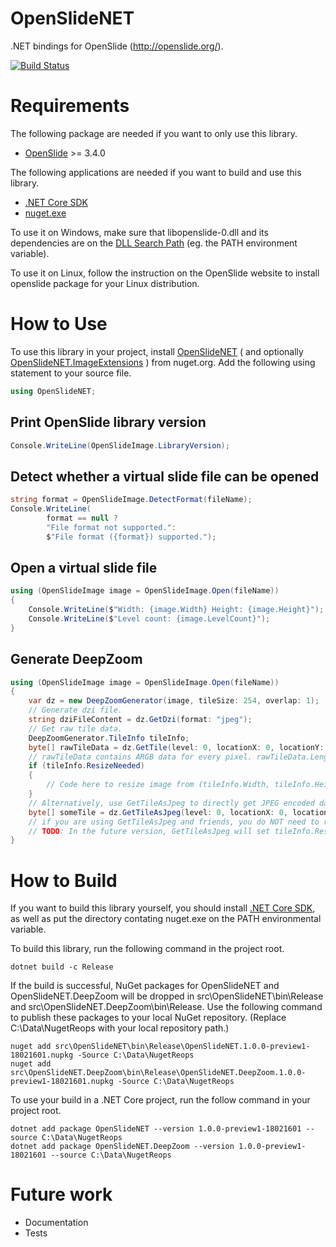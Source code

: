 # OpenSlideNET
.NET bindings for OpenSlide (http://openslide.org/).

[![Build Status](https://travis-ci.org/yigolden/OpenSlideNET.svg?branch=master)](https://travis-ci.org/yigolden/OpenSlideNET)

# Requirements
The following package are needed if you want to only use this library.
* [OpenSlide](http://openslide.org/download/) >= 3.4.0

The following applications are needed if you want to build and use this library.
* [.NET Core SDK](https://www.microsoft.com/net/learn/get-started/windows)
* [nuget.exe](https://www.nuget.org/downloads)

To use it on Windows, make sure that libopenslide-0.dll and its dependencies are on the [DLL Search Path](https://msdn.microsoft.com/en-us/library/windows/desktop/ms682586(v=vs.85).aspx) (eg. the PATH environment variable).

To use it on Linux, follow the instruction on the OpenSlide website to install openslide package for your Linux distribution.

# How to Use

To use this library in your project, install [OpenSlideNET](https://www.nuget.org/packages/OpenSlideNET) ( and optionally [OpenSlideNET.ImageExtensions](https://www.nuget.org/packages/OpenSlideNET.ImageExtensions) ) from nuget.org. Add the following using statement to your source file.
```csharp
using OpenSlideNET;
```

## Print OpenSlide library version
```csharp
Console.WriteLine(OpenSlideImage.LibraryVersion);
```

## Detect whether a virtual slide file can be opened
```csharp
string format = OpenSlideImage.DetectFormat(fileName);
Console.WriteLine(
        format == null ? 
        "File format not supported.":
        $"File format ({format}) supported.");
```

## Open a virtual slide file
```csharp
using (OpenSlideImage image = OpenSlideImage.Open(fileName))
{
    Console.WriteLine($"Width: {image.Width} Height: {image.Height}");
    Console.WriteLine($"Level count: {image.LevelCount}");
}
```

## Generate DeepZoom
```csharp
using (OpenSlideImage image = OpenSlideImage.Open(fileName))
{
    var dz = new DeepZoomGenerator(image, tileSize: 254, overlap: 1);
    // Generate dzi file.
    string dziFileContent = dz.GetDzi(format: "jpeg");
    // Get raw tile data.
    DeepZoomGenerator.TileInfo tileInfo;
    byte[] rawTileData = dz.GetTile(level: 0, locationX: 0, locationY: 0, out tileInfo);
    // rawTileData contains ARGB data for every pixel. rawTileData.Length == 4 * tileInfo.Width * tileInfo.Height
    if (tileInfo.ResizeNeeded)
    {
        // Code here to resize image from (tileInfo.Width, tileInfo.Height) to (tileInfo.TileWidth, tileInfo.TileHeight)
    }
    // Alternatively, use GetTileAsJpeg to directly get JPEG encoded data.
    byte[] someTile = dz.GetTileAsJpeg(level: 0, locationX: 0, locationY: 0, out tileInfo);
    // if you are using GetTileAsJpeg and friends, you do NOT need to resize image to (tileInfo.TileWidth, tileInfo.TileHeight) even though tileInfo.ResizeNeeded is true.
    // TODO: In the future version, GetTileAsJpeg will set tileInfo.ResizeNeeded = false.
}
```

# How to Build

If you want to build this library yourself, you should install [.NET Core SDK](https://www.microsoft.com/net/learn/get-started/windows), as well as put the directory contating nuget.exe on the PATH environmental variable.

To build this library, run the following command in the project root.
```
dotnet build -c Release
```

If the build is successful, NuGet packages for OpenSlideNET and OpenSlideNET.DeepZoom will be dropped in src\OpenSlideNET\bin\Release and src\OpenSlideNET.DeepZoom\bin\Release. Use the following command to publish these packages to your local NuGet repository. (Replace C:\Data\NugetReops with your local repository path.)
```
nuget add src\OpenSlideNET\bin\Release\OpenSlideNET.1.0.0-preview1-18021601.nupkg -Source C:\Data\NugetReops
nuget add src\OpenSlideNET.DeepZoom\bin\Release\OpenSlideNET.DeepZoom.1.0.0-preview1-18021601.nupkg -Source C:\Data\NugetReops
```

To use your build in a .NET Core project, run the follow command in your project root.
```
dotnet add package OpenSlideNET --version 1.0.0-preview1-18021601 --source C:\Data\NugetReops
dotnet add package OpenSlideNET.DeepZoom --version 1.0.0-preview1-18021601 --source C:\Data\NugetReops
```

# Future work
* Documentation
* Tests